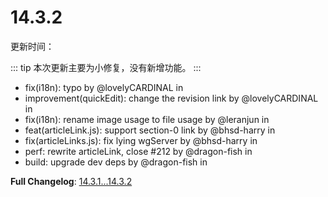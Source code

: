 # 14.3.2

更新时间：<UpdateTime date='2023/2/1 20:09:28 (UTC+8)' />

::: tip
本次更新主要为小修复，没有新增功能。
:::

- fix(i18n): typo by @lovelyCARDINAL in <IssueLink id="205" />
- improvement(quickEdit): change the revision link by @lovelyCARDINAL in <IssueLink id="202" />
- fix(i18n): rename image usage to file usage by @leranjun in <IssueLink id="206" />
- feat(articleLink.js): support section-0 link by @bhsd-harry in <IssueLink id="208" />
- fix(articleLinks.js): fix lying wgServer by @bhsd-harry in <IssueLink id="209" />
- perf: rewrite articleLink, close #212 by @dragon-fish in <IssueLink id="213" />
- build: upgrade dev deps by @dragon-fish in <IssueLink id="214" />

**Full Changelog**: [14.3.1...14.3.2](https://github.com/inpageedit/inpageedit-v2/compare/14.3.1...14.3.2)
